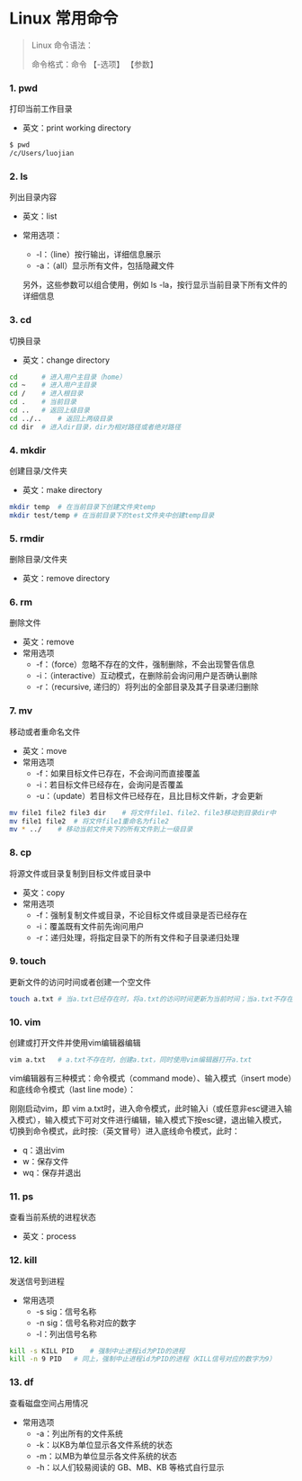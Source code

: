 # Linux 常用命令

> Linux 命令语法：
>
> 命令格式：命令 【-选项】 【参数】

### 1. pwd

打印当前工作目录

- 英文：print working directory

```bash
$ pwd
/c/Users/luojian
```

### 2. ls

列出目录内容

- 英文：list

- 常用选项：

  - -l：（line）按行输出，详细信息展示
  - -a：（all）显示所有文件，包括隐藏文件

  另外，这些参数可以组合使用，例如 ls -la，按行显示当前目录下所有文件的详细信息

### 3. cd

切换目录

- 英文：change directory

```bash
cd		# 进入用户主目录（home）
cd ~	# 进入用户主目录
cd /	# 进入根目录
cd .	# 当前目录
cd ..	# 返回上级目录
cd ../..	# 返回上两级目录
cd dir	# 进入dir目录，dir为相对路径或者绝对路径
```

### 4. mkdir

创建目录/文件夹

- 英文：make directory

```bash
mkdir temp	# 在当前目录下创建文件夹temp
mkdir test/temp	# 在当前目录下的test文件夹中创建temp目录
```

### 5. rmdir

删除目录/文件夹

- 英文：remove directory

### 6. rm

删除文件

- 英文：remove
- 常用选项
  - -f：（force）忽略不存在的文件，强制删除，不会出现警告信息
  - -i：（interactive）互动模式，在删除前会询问用户是否确认删除
  - -r：（recursive, 递归的）将列出的全部目录及其子目录递归删除

### 7. mv

移动或者重命名文件

- 英文：move
- 常用选项
  - -f：如果目标文件已存在，不会询问而直接覆盖
  - -i：若目标文件已经存在，会询问是否覆盖
  - -u：（update）若目标文件已经存在，且比目标文件新，才会更新

```bash
mv file1 file2 file3 dir	# 将文件file1、file2、file3移动到目录dir中
mv file1 file2	# 将文件file1重命名为file2
mv * ../	# 移动当前文件夹下的所有文件到上一级目录
```

### 8. cp

将源文件或目录复制到目标文件或目录中

- 英文：copy
- 常用选项
  - -f：强制复制文件或目录，不论目标文件或目录是否已经存在
  - -i：覆盖既有文件前先询问用户
  - -r：递归处理，将指定目录下的所有文件和子目录递归处理

### 9. touch

更新文件的访问时间或者创建一个空文件

```bash
touch a.txt	# 当a.txt已经存在时，将a.txt的访问时间更新为当前时间；当a.txt不存在时，创建空文件a.txt
```

### 10. vim

创建或打开文件并使用vim编辑器编辑

```bash
vim a.txt	# a.txt不存在时，创建a.txt，同时使用vim编辑器打开a.txt
```

vim编辑器有三种模式：命令模式（command mode）、输入模式（insert mode）和底线命令模式（last line mode）：

刚刚启动vim，即 vim a.txt时，进入命令模式，此时输入i（或任意非esc键进入输入模式），输入模式下可对文件进行编辑，输入模式下按esc键，退出输入模式，切换到命令模式，此时按:（英文冒号）进入底线命令模式，此时：

- q：退出vim
- w：保存文件
- wq：保存并退出

### 11. ps

查看当前系统的进程状态

- 英文：process

### 12. kill

发送信号到进程

- 常用选项
  - -s sig：信号名称
  - -n sig：信号名称对应的数字
  - -l：列出信号名称

```bash
kill -s KILL PID	# 强制中止进程id为PID的进程
kill -n 9 PID	# 同上，强制中止进程id为PID的进程（KILL信号对应的数字为9）
```

### 13. df

查看磁盘空间占用情况

- 常用选项
  - -a：列出所有的文件系统
  - -k：以KB为单位显示各文件系统的状态
  - -m：以MB为单位显示各文件系统的状态
  - -h：以人们较易阅读的 GB、MB、KB 等格式自行显示

